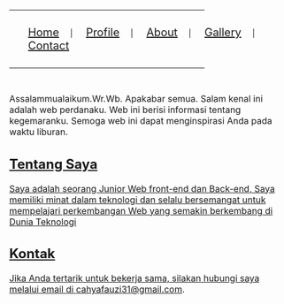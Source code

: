 <html lang="en">
<head>
    <meta charset="UTF-8">
    <meta name="viewport" content="width=device-width, initial-scale=1.0">
</head>
<body>
        <hr color="blue" width="70%" size="5" align="left">
        <nav>
            <ul style="padding: 14px;">
                <li style="list-style: none; display: inline;"><a href="home.html" style="font-size: 20px ; padding: 14px 20px">Home</a></li>|
                <li style="list-style: none; display: inline;"><a href="profilkontak.html" style="font-size: 20px ; padding: 14px 20px">Profile</a></li>|
                <li style="list-style: none; display: inline;"><a href="about.html" style="font-size: 20px ; padding: 14px 20px">About</a></li>|
                <li style="list-style: none; display: inline;"><a href="ikan-cupang-foto-pixabay-aayi.jpg" style="font-size: 20px ; padding: 14px 20px">Gallery</a></li>|
                <li style="list-style: none; display: inline;"><a href="contact.html" style="font-size: 20px ; padding: 14px 20px">Contact</a></li>
            </ul>
        </nav>
        <hr color="blue" width="70%" size="5" align="left">
        <br>
        <p>
            <font size=3>Assalammualaikum.Wr.Wb.
            Apakabar semua. Salam kenal ini adalah web perdanaku. Web ini berisi informasi tentang kegemaranku. Semoga web ini dapat menginspirasi Anda pada waktu liburan.<a href="http://www.google.com">
            <section id="about">
                <h2>Tentang Saya</h2>
                <p>Saya adalah seorang Junior Web front-end dan Back-end, Saya memiliki minat dalam teknologi dan selalu bersemangat untuk mempelajari perkembangan Web yang semakin berkembang di Dunia Teknologi</p>
            </section>
                <h2>Kontak</h2>
                <p>Jika Anda tertarik untuk bekerja sama, silakan hubungi saya melalui email di <a href="cahyafauzi31@gmail.com">cahyafauzi31@gmail.com</a>.</p>
    </body>
    </html>
</body>
</html>
